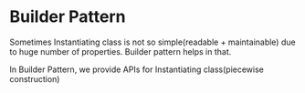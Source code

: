 # Builder Pattern

Sometimes Instantiating class is not so simple(readable + maintainable) due to huge number of properties.
Builder pattern helps in that.

In Builder Pattern, we provide APIs for Instantiating class(piecewise construction)
